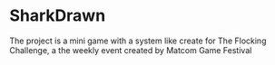 # SharkDrawn
The project is a mini game with a system like create for The Flocking Challenge, a the weekly event created by Matcom Game Festival
